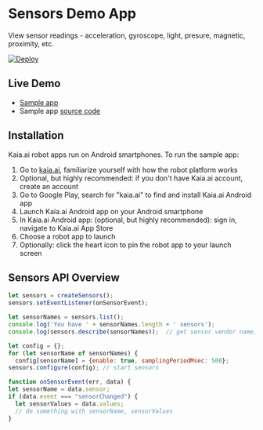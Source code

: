 # Sensors Demo App
View sensor readings - acceleration, gyroscope, light, presure, magnetic, proximity, etc.

[![Deploy](https://www.oomwoo.com/wp-content/uploads/2018/11/deploy.png)](https://kaia.ai/deploy)

## Live Demo
- [Sample app](https://kaia.ai/view-app/5a110a4cc0c25c1f565eba63)
- Sample app [source code](https://github.com/kaiaai/tree/master/sensors)

## Installation
Kaia.ai robot apps run on Android smartphones. To run the sample app:
1. Go to [kaia.ai](https://kaia.ai/), familiarize yourself with how the robot platform works
2. Optional, but highly recommended: if you don't have Kaia.ai account, create an account
3. Go to Google Play, search for "kaia.ai" to find and install Kaia.ai Android app
4. Launch Kaia.ai Android app on your Android smartphone
5. In Kaia.ai Android app: (optional, but highly recommended): sign in, navigate to Kaia.ai App Store
6. Choose a robot app to launch
7. Optionally: click the heart icon to pin the robot app to your launch screen

## Sensors API Overview
```js
let sensors = createSensors();
sensors.setEventListener(onSensorEvent);

let sensorNames = sensors.list();
console.log('You have ' + sensorNames.length + ' sensors');
console.log(sensors.describe(sensorNames));  // get sensor vendor name, resolution, etc.

let config = {};
for (let sensorName of sensorNames) {
  config[sensorName] = {enable: true, samplingPeriodMsec: 500};
sensors.configure(config); // start sensors

function onSensorEvent(err, data) {
let sensorName = data.sensor;
if (data.event === "sensorChanged") {
  let sensorValues = data.values;
  // do something with sensorName, sensorValues
}
````
